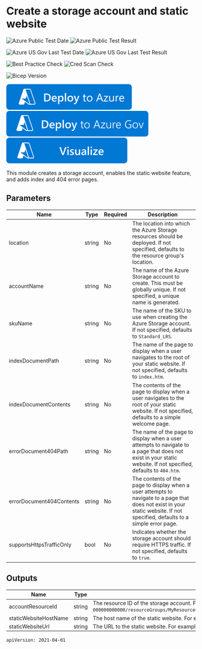 # Create a storage account and static website

![Azure Public Test Date](https://azurequickstartsservice.blob.core.windows.net/badges/modules/Microsoft.Storage/static-website/1.0/PublicLastTestDate.svg)
![Azure Public Test Result](https://azurequickstartsservice.blob.core.windows.net/badges/modules/Microsoft.Storage/static-website/1.0/PublicDeployment.svg)

![Azure US Gov Last Test Date](https://azurequickstartsservice.blob.core.windows.net/badges/modules/Microsoft.Storage/static-website/1.0/FairfaxLastTestDate.svg)
![Azure US Gov Last Test Result](https://azurequickstartsservice.blob.core.windows.net/badges/modules/Microsoft.Storage/static-website/1.0/FairfaxDeployment.svg)

![Best Practice Check](https://azurequickstartsservice.blob.core.windows.net/badges/modules/Microsoft.Storage/static-website/1.0/BestPracticeResult.svg)
![Cred Scan Check](https://azurequickstartsservice.blob.core.windows.net/badges/modules/Microsoft.Storage/static-website/1.0/CredScanResult.svg)

![Bicep Version](https://azurequickstartsservice.blob.core.windows.net/badges/modules/Microsoft.Storage/static-website/1.0/BicepVersion.svg)

[![Deploy To Azure](https://raw.githubusercontent.com/Azure/azure-quickstart-templates/master/1-CONTRIBUTION-GUIDE/images/deploytoazure.svg?sanitize=true)](https://portal.azure.com/#create/Microsoft.Template/uri/https%3A%2F%2Fraw.githubusercontent.com%2FAzure%2Fazure-quickstart-templates%2Fmaster%2Fmodules%2FMicrosoft.Storage%2Fstatic-website%2F1.0%2Fazuredeploy.json)
[![Deploy To Azure US Gov](https://raw.githubusercontent.com/Azure/azure-quickstart-templates/master/1-CONTRIBUTION-GUIDE/images/deploytoazuregov.svg?sanitize=true)](https://portal.azure.us/#create/Microsoft.Template/uri/https%3A%2F%2Fraw.githubusercontent.com%2FAzure%2Fazure-quickstart-templates%2Fmaster%2Fmodules%2FMicrosoft.Storage%2Fstatic-website%2F1.0%2Fazuredeploy.json)
[![Visualize](https://raw.githubusercontent.com/Azure/azure-quickstart-templates/master/1-CONTRIBUTION-GUIDE/images/visualizebutton.svg?sanitize=true)](http://armviz.io/#/?load=https%3A%2F%2Fraw.githubusercontent.com%2FAzure%2Fazure-quickstart-templates%2Fmaster%2Fmodules%2FMicrosoft.Storage%2Fstatic-website%2F1.0%2Fazuredeploy.json)   

This module creates a storage account, enables the static website feature, and adds index and 404 error pages.

## Parameters

| Name                     | Type   | Required | Description                                                                                                                                                                   |
|--------------------------|--------|----------|-------------------------------------------------------------------------------------------------------------------------------------------------------------------------------|
| location                 | string | No       | The location into which the Azure Storage resources should be deployed. If not specified, defaults to the resource group's location.                                          |
| accountName              | string | No       | The name of the Azure Storage account to create. This must be globally unique. If not specified, a unique name is generated.                                                  |
| skuName                  | string | No       | The name of the SKU to use when creating the Azure Storage account. If not specified, defaults to `Standard_LRS`.                                                             |
| indexDocumentPath        | string | No       | The name of the page to display when a user navigates to the root of your static website. If not specified, defaults to `index.htm`.                                          |
| indexDocumentContents    | string | No       | The contents of the page to display when a user navigates to the root of your static website. If not specified, defaults to a simple welcome page.                            |
| errorDocument404Path     | string | No       | The name of the page to display when a user attempts to navigate to a page that does not exist in your static website. If not specified, defaults to `404.htm`.               |
| errorDocument404Contents | string | No       | The contents of the page to display when a user attempts to navigate to a page that does not exist in your static website. If not specified, defaults to a simple error page. |
| supportsHttpsTrafficOnly | bool   | No       | Indicates whether the storage account should require HTTPS traffic. If not specified, defaults to `true`.                                                                     |

## Outputs

| Name                  | Type   | Description                                                                                                                                                                                      |
|-----------------------|--------|--------------------------------------------------------------------------------------------------------------------------------------------------------------------------------------------------|
| accountResourceId     | string | The resource ID of the storage account. For example, `/subscriptions/00000000-0000-0000-0000-000000000000/resourceGroups/MyResourceGroup/providers/Microsoft.Storage/storageAccounts/stor12345`. |
| staticWebsiteHostName | string | The host name of the static website. For example, `storaabbccdd12345.z8web.core.windows.net`.                                                                                                    |
| staticWebsiteUrl      | string | The URL to the static website. For example, `https://storaabbccdd12345.z8web.core.windows.net`.                                                                                                  |

```apiVersion: 2021-04-01```
